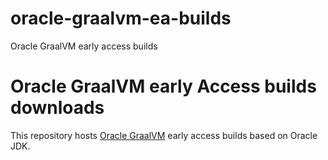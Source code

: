 # oracle-graalvm-ea-builds
Oracle GraalVM early access builds
# Oracle GraalVM early Access builds downloads

This repository hosts [Oracle GraalVM](https://github.com/oracle/graal/) early access builds based on Oracle JDK.
